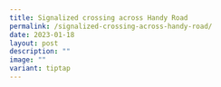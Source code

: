 ```yaml
---
title: Signalized crossing across Handy Road
permalink: /signalized-crossing-across-handy-road/
date: 2023-01-18
layout: post
description: ""
image: ""
variant: tiptap
---
```

